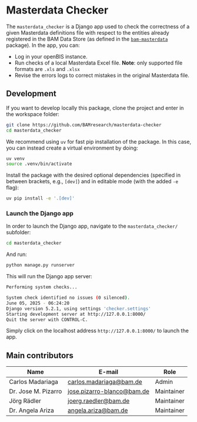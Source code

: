 # Masterdata Checker

The `masterdata_checker` is a Django app used to check the correctness of a given Masterdata definitions file with respect to the entities already registered in the BAM Data Store (as defined in the [`bam-masterdata`](https://github.com/BAMresearch/bam-masterdata) package). In the app, you can:
- Log in your openBIS instance.
- Run checks of a local Masterdata Excel file. **Note**: only supported file formats are `.xls` and `.xlsx`
- Revise the errors logs to correct mistakes in the original Masterdata file.


## Development

If you want to develop locally this package, clone the project and enter in the workspace folder:
```sh
git clone https://github.com/BAMresearch/masterdata-checker
cd masterdata_checker
```

We recommend using `uv` for fast pip installation of the package. In this case, you can instead create a virtual environment by doing:
```sh
uv venv
source .venv/bin/activate
```

Install the package with the desired optional dependencies (specified in between brackets, e.g., `[dev]`) and in editable mode (with the added `-e` flag):
```sh
uv pip install -e '.[dev]'
```

### Launch the Django app

In order to launch the Django app, navigate to the `masterdata_checker/` subfolder:
```sh
cd masterdata_checker
```

And run:
```sh
python manage.py runserver
```

This will run the Django app server:
```sh
Performing system checks...

System check identified no issues (0 silenced).
June 05, 2025 - 06:24:20
Django version 5.2.1, using settings 'checker.settings'
Starting development server at http://127.0.0.1:8000/
Quit the server with CONTROL-C.
```

Simply click on the localhost address `http://127.0.0.1:8000/` to launch the app.


## Main contributors

| Name | E-mail     | Role |
|------|------------|--------|
| Carlos Madariaga | [carlos.madariaga@bam.de](carlos.madariaga@bam.de) | Admin |
| Dr. Jose M. Pizarro | [jose.pizarro-blanco@bam.de](jose.pizarro-blanco@bam.de) | Maintainer |
| Jörg Rädler | [joerg.raedler@bam.de](joerg.raedler@bam.de) | Maintainer |
| Dr. Angela Ariza | [angela.ariza@bam.de](angela.ariza@bam.de) | Maintainer |
